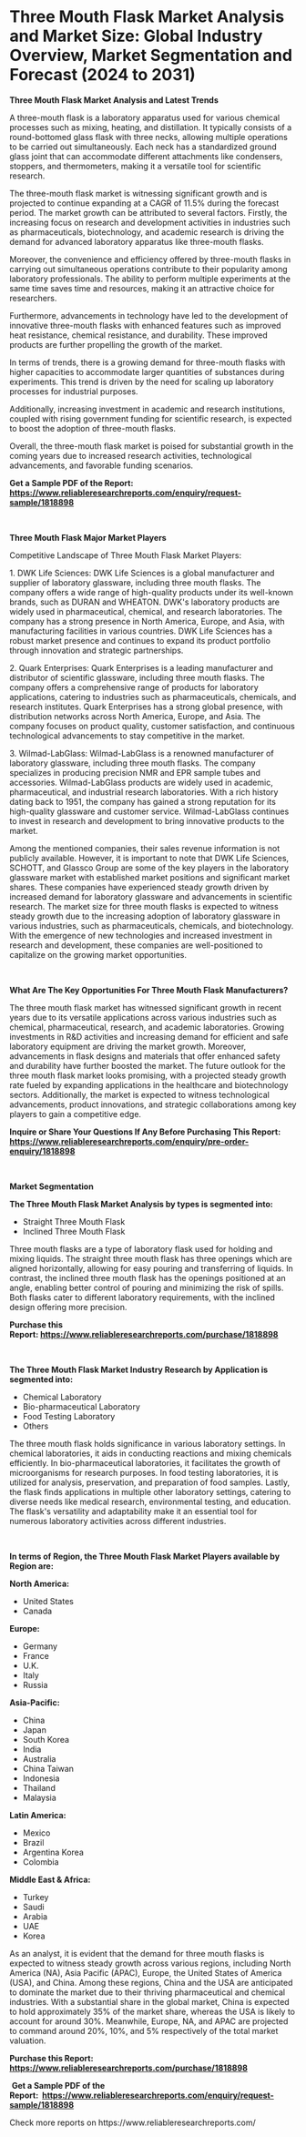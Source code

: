 <p><h1>Three Mouth Flask Market Analysis and Market Size: Global Industry Overview, Market Segmentation and Forecast (2024 to 2031)</h1></p><p><strong>Three Mouth Flask Market Analysis and Latest Trends</strong></p>
<p><p>A three-mouth flask is a laboratory apparatus used for various chemical processes such as mixing, heating, and distillation. It typically consists of a round-bottomed glass flask with three necks, allowing multiple operations to be carried out simultaneously. Each neck has a standardized ground glass joint that can accommodate different attachments like condensers, stoppers, and thermometers, making it a versatile tool for scientific research.</p><p>The three-mouth flask market is witnessing significant growth and is projected to continue expanding at a CAGR of 11.5% during the forecast period. The market growth can be attributed to several factors. Firstly, the increasing focus on research and development activities in industries such as pharmaceuticals, biotechnology, and academic research is driving the demand for advanced laboratory apparatus like three-mouth flasks.</p><p>Moreover, the convenience and efficiency offered by three-mouth flasks in carrying out simultaneous operations contribute to their popularity among laboratory professionals. The ability to perform multiple experiments at the same time saves time and resources, making it an attractive choice for researchers.</p><p>Furthermore, advancements in technology have led to the development of innovative three-mouth flasks with enhanced features such as improved heat resistance, chemical resistance, and durability. These improved products are further propelling the growth of the market.</p><p>In terms of trends, there is a growing demand for three-mouth flasks with higher capacities to accommodate larger quantities of substances during experiments. This trend is driven by the need for scaling up laboratory processes for industrial purposes.</p><p>Additionally, increasing investment in academic and research institutions, coupled with rising government funding for scientific research, is expected to boost the adoption of three-mouth flasks.</p><p>Overall, the three-mouth flask market is poised for substantial growth in the coming years due to increased research activities, technological advancements, and favorable funding scenarios.</p></p>
<p><strong>Get a Sample PDF of the Report:&nbsp; <a href="https://www.reliableresearchreports.com/enquiry/request-sample/1818898">https://www.reliableresearchreports.com/enquiry/request-sample/1818898</a></strong></p>
<p>&nbsp;</p>
<p><strong>Three Mouth Flask Major Market Players</strong></p>
<p><p>Competitive Landscape of Three Mouth Flask Market Players:</p><p>1. DWK Life Sciences: DWK Life Sciences is a global manufacturer and supplier of laboratory glassware, including three mouth flasks. The company offers a wide range of high-quality products under its well-known brands, such as DURAN and WHEATON. DWK's laboratory products are widely used in pharmaceutical, chemical, and research laboratories. The company has a strong presence in North America, Europe, and Asia, with manufacturing facilities in various countries. DWK Life Sciences has a robust market presence and continues to expand its product portfolio through innovation and strategic partnerships.</p><p>2. Quark Enterprises: Quark Enterprises is a leading manufacturer and distributor of scientific glassware, including three mouth flasks. The company offers a comprehensive range of products for laboratory applications, catering to industries such as pharmaceuticals, chemicals, and research institutes. Quark Enterprises has a strong global presence, with distribution networks across North America, Europe, and Asia. The company focuses on product quality, customer satisfaction, and continuous technological advancements to stay competitive in the market.</p><p>3. Wilmad-LabGlass: Wilmad-LabGlass is a renowned manufacturer of laboratory glassware, including three mouth flasks. The company specializes in producing precision NMR and EPR sample tubes and accessories. Wilmad-LabGlass products are widely used in academic, pharmaceutical, and industrial research laboratories. With a rich history dating back to 1951, the company has gained a strong reputation for its high-quality glassware and customer service. Wilmad-LabGlass continues to invest in research and development to bring innovative products to the market.</p><p>Among the mentioned companies, their sales revenue information is not publicly available. However, it is important to note that DWK Life Sciences, SCHOTT, and Glassco Group are some of the key players in the laboratory glassware market with established market positions and significant market shares. These companies have experienced steady growth driven by increased demand for laboratory glassware and advancements in scientific research. The market size for three mouth flasks is expected to witness steady growth due to the increasing adoption of laboratory glassware in various industries, such as pharmaceuticals, chemicals, and biotechnology. With the emergence of new technologies and increased investment in research and development, these companies are well-positioned to capitalize on the growing market opportunities.</p></p>
<p>&nbsp;</p>
<p><strong>What Are The Key Opportunities For Three Mouth Flask Manufacturers?</strong></p>
<p><p>The three mouth flask market has witnessed significant growth in recent years due to its versatile applications across various industries such as chemical, pharmaceutical, research, and academic laboratories. Growing investments in R&D activities and increasing demand for efficient and safe laboratory equipment are driving the market growth. Moreover, advancements in flask designs and materials that offer enhanced safety and durability have further boosted the market. The future outlook for the three mouth flask market looks promising, with a projected steady growth rate fueled by expanding applications in the healthcare and biotechnology sectors. Additionally, the market is expected to witness technological advancements, product innovations, and strategic collaborations among key players to gain a competitive edge.</p></p>
<p><strong>Inquire or Share Your Questions If Any Before Purchasing This Report: <a href="https://www.reliableresearchreports.com/enquiry/pre-order-enquiry/1818898">https://www.reliableresearchreports.com/enquiry/pre-order-enquiry/1818898</a></strong></p>
<p>&nbsp;</p>
<p><strong>Market Segmentation</strong></p>
<p><strong>The Three Mouth Flask Market Analysis by types is segmented into:</strong></p>
<p><ul><li>Straight Three Mouth Flask</li><li>Inclined Three Mouth Flask</li></ul></p>
<p><p>Three mouth flasks are a type of laboratory flask used for holding and mixing liquids. The straight three mouth flask has three openings which are aligned horizontally, allowing for easy pouring and transferring of liquids. In contrast, the inclined three mouth flask has the openings positioned at an angle, enabling better control of pouring and minimizing the risk of spills. Both flasks cater to different laboratory requirements, with the inclined design offering more precision.</p></p>
<p><strong>Purchase this Report:&nbsp;<a href="https://www.reliableresearchreports.com/purchase/1818898">https://www.reliableresearchreports.com/purchase/1818898</a></strong></p>
<p>&nbsp;</p>
<p><strong>The Three Mouth Flask Market Industry Research by Application is segmented into:</strong></p>
<p><ul><li>Chemical Laboratory</li><li>Bio-pharmaceutical Laboratory</li><li>Food Testing Laboratory</li><li>Others</li></ul></p>
<p><p>The three mouth flask holds significance in various laboratory settings. In chemical laboratories, it aids in conducting reactions and mixing chemicals efficiently. In bio-pharmaceutical laboratories, it facilitates the growth of microorganisms for research purposes. In food testing laboratories, it is utilized for analysis, preservation, and preparation of food samples. Lastly, the flask finds applications in multiple other laboratory settings, catering to diverse needs like medical research, environmental testing, and education. The flask's versatility and adaptability make it an essential tool for numerous laboratory activities across different industries.</p></p>
<p>&nbsp;</p>
<p><strong>In terms of Region, the Three Mouth Flask Market Players available by Region are:</strong></p>
<p>
    <p> <strong> North America: </strong>
        <ul>
            <li>United States</li>
            <li>Canada</li>
        </ul>
        </p> 
    <p> <strong> Europe: </strong>
        <ul>
            <li>Germany</li>
            <li>France</li>
            <li>U.K.</li>
            <li>Italy</li>
            <li>Russia</li>
        </ul>
        </p> 
    <p> <strong> Asia-Pacific: </strong>
        <ul>
            <li>China</li>
            <li>Japan</li>
            <li>South Korea</li>
            <li>India</li>
            <li>Australia</li>
            <li>China Taiwan</li>
            <li>Indonesia</li>
            <li>Thailand</li>
            <li>Malaysia</li>
        </ul>
        </p> 
    <p> <strong> Latin America: </strong>
        <ul>
            <li>Mexico</li>
            <li>Brazil</li>
            <li>Argentina Korea</li>
            <li>Colombia</li>
        </ul>
        </p> 
    <p> <strong> Middle East & Africa: </strong>
        <ul>
            <li>Turkey</li>
            <li>Saudi</li>
            <li>Arabia</li>
            <li>UAE</li>
            <li>Korea</li>
        </ul>
    </p>
    </p>
<p><p>As an analyst, it is evident that the demand for three mouth flasks is expected to witness steady growth across various regions, including North America (NA), Asia Pacific (APAC), Europe, the United States of America (USA), and China. Among these regions, China and the USA are anticipated to dominate the market due to their thriving pharmaceutical and chemical industries. With a substantial share in the global market, China is expected to hold approximately 35% of the market share, whereas the USA is likely to account for around 30%. Meanwhile, Europe, NA, and APAC are projected to command around 20%, 10%, and 5% respectively of the total market valuation.</p></p>
<p><strong>Purchase this Report: <a href="https://www.reliableresearchreports.com/purchase/1818898">https://www.reliableresearchreports.com/purchase/1818898</a></strong></p>
<p>&nbsp;<strong>Get a Sample PDF of the Report:&nbsp;&nbsp;<a href="https://www.reliableresearchreports.com/enquiry/request-sample/1818898">https://www.reliableresearchreports.com/enquiry/request-sample/1818898</a></strong></p>
<p><strong></strong></p>
<p>Check more reports on https://www.reliableresearchreports.com/</p>